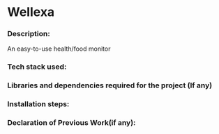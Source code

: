 # Wellexa

### Description:
An easy-to-use health/food monitor

### Tech stack used:

### Libraries and dependencies required for the project (If any)

### Installation steps: 

### Declaration of Previous Work(if any): 
